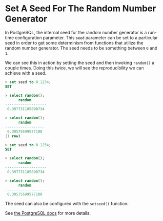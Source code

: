 # Set A Seed For The Random Number Generator

In PostgreSQL, the internal seed for the random number generator is a run-time configuration parameter. This `seed` parameter can be set to a particular seed in order to get some determinism from functions that utilize the random number generator. The seed needs to be something between `0` and `1`.

We can see this in action by setting the seed and then invoking `random()` a couple times. Doing this twice, we will see the reproducibility we can achieve with a seed.

```sql
> set seed to 0.1234;
SET

> select random();
      random
-------------------
 0.397731185890734

> select random();
      random
------------------
 0.39575699577108
(1 row)

> set seed to 0.1234;
SET

> select random();
      random
-------------------
 0.397731185890734

> select random();
      random
------------------
 0.39575699577108
```

The seed can also be configured with the `setseed()` function.

See [the PostgreSQL docs](http://www.postgresql.org/docs/8.3/static/sql-set.html) for more details.
